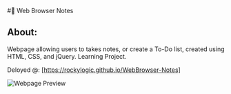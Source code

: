 #📝 Web Browser Notes

## About:
Webpage allowing users to takes notes, or create a To-Do list, created using HTML, CSS, and jQuery. Learning Project.

Deloyed @: [https://rockylogic.github.io/WebBrowser-Notes]

![Webpage Preview](https://cdn.discordapp.com/attachments/613371646937399296/705212936414560387/unknown.png)